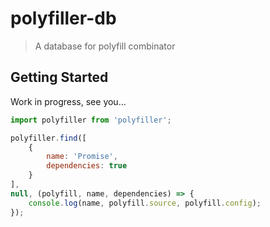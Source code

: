 # polyfiller-db

> A database for polyfill combinator

## Getting Started


Work in progress, see you...


```js
import polyfiller from 'polyfiller';

polyfiller.find([
	{
		name: 'Promise',
		dependencies: true
	}
],
null, (polyfill, name, dependencies) => {
	console.log(name, polyfill.source, polyfill.config);
});
```
